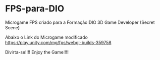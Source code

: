 # FPS-para-DIO
 Microgame FPS criado para a Formação DIO 3D Game Developer (Secret Scene)

 Abaixo o Link do Microgame modificado
https://play.unity.com/mg/fps/webgl-builds-359758

Divirta-se!!!!
Enjoy the Game!!!!
